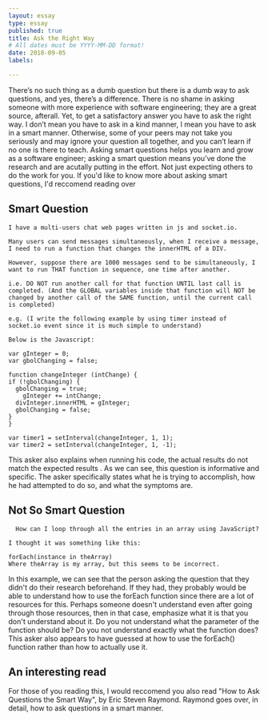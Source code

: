 ```yaml
---
layout: essay
type: essay
published: true
title: Ask the Right Way
# All dates must be YYYY-MM-DD format!
date: 2018-09-05
labels:

---
```

  There’s no such thing as a dumb question but there is a dumb way to ask questions, and yes, there’s a difference. There is no shame in asking someone with more experience with software engineering; they are a great source, afterall. Yet, to get a satisfactory answer you have to ask the right way. I don’t mean you have to ask in a kind manner, I mean you have to ask in a smart manner. Otherwise, some of your peers may not take you seriously and may ignore your question all together, and you can’t learn if no one is there to teach. Asking smart questions helps you learn and grow as a software engineer; asking a smart question means you’ve done the research and are acutally putting in the effort. Not just expecting others to do the work for you. If you'd like to know more about asking smart questions, I'd reccomend reading over 
  
  ## Smart Question
  ```
  I have a multi-users chat web pages written in js and socket.io.

Many users can send messages simultaneously, when I receive a message, I need to run a function that changes the innerHTML of a DIV.

However, suppose there are 1000 messages send to be simultaneously, I want to run THAT function in sequence, one time after another.

i.e. DO NOT run another call for that function UNTIL last call is completed. (And the GLOBAL variables inside that function will NOT be changed by another call of the SAME function, until the current call is completed)

e.g. (I write the following example by using timer instead of socket.io event since it is much simple to understand)

Below is the Javascript:

var gInteger = 0;
var gbolChanging = false;

function changeInteger (intChange) {
  if (!gbolChanging) {
    gbolChanging = true;
	  gInteger += intChange;
    divInteger.innerHTML = gInteger;
    gbolChanging = false;
  }
}

var timer1 = setInterval(changeInteger, 1, 1);
var timer2 = setInterval(changeInteger, 1, -1);
  ```
  This asker also explains when running his code, the actual results do not match the expected results . As we can see, this question is informative and specific. The asker specifically states what he is trying to accomplish, how he had attempted to do so, and what the symptoms are. 
  
  ## Not So Smart Question 
  
  ```
    How can I loop through all the entries in an array using JavaScript?

I thought it was something like this:

forEach(instance in theArray)
Where theArray is my array, but this seems to be incorrect.
```
In this example, we can see that the person asking the question that they didn't do their research beforehand. If they had, they probably would be able to understand how to use the forEach function since there are a lot of resources for this. Perhaps someone doesn't understand even after going through those resources, then in that case, emphasize what it is that you don't understand about it. Do you not understand what the parameter of the function should be? Do you not understand exactly what the function does? This asker also appears to have guessed at how to use the forEach() function rather than how to actually use it. 

## An interesting read
  For those of you reading this, I would reccomend you also read "How to Ask Questions the Smart Way", by Eric Steven Raymond. Raymond goes over, in detail, how to ask questions in a smart manner. 
